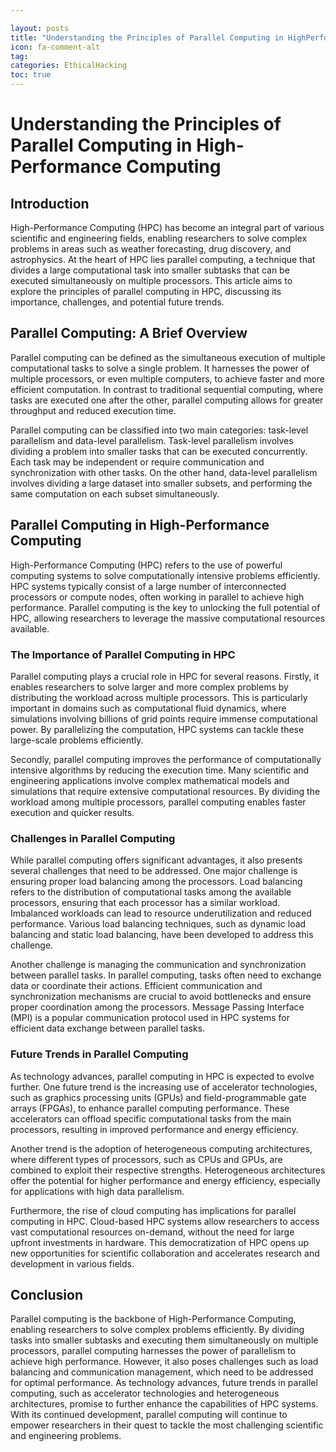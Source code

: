 ```yaml
---

layout: posts
title: "Understanding the Principles of Parallel Computing in HighPerformance Computing"
icon: fa-comment-alt
tag:      
categories: EthicalHacking
toc: true
---
```




# Understanding the Principles of Parallel Computing in High-Performance Computing

## Introduction

High-Performance Computing (HPC) has become an integral part of various scientific and engineering fields, enabling researchers to solve complex problems in areas such as weather forecasting, drug discovery, and astrophysics. At the heart of HPC lies parallel computing, a technique that divides a large computational task into smaller subtasks that can be executed simultaneously on multiple processors. This article aims to explore the principles of parallel computing in HPC, discussing its importance, challenges, and potential future trends.

## Parallel Computing: A Brief Overview

Parallel computing can be defined as the simultaneous execution of multiple computational tasks to solve a single problem. It harnesses the power of multiple processors, or even multiple computers, to achieve faster and more efficient computation. In contrast to traditional sequential computing, where tasks are executed one after the other, parallel computing allows for greater throughput and reduced execution time.

Parallel computing can be classified into two main categories: task-level parallelism and data-level parallelism. Task-level parallelism involves dividing a problem into smaller tasks that can be executed concurrently. Each task may be independent or require communication and synchronization with other tasks. On the other hand, data-level parallelism involves dividing a large dataset into smaller subsets, and performing the same computation on each subset simultaneously.

## Parallel Computing in High-Performance Computing

High-Performance Computing (HPC) refers to the use of powerful computing systems to solve computationally intensive problems efficiently. HPC systems typically consist of a large number of interconnected processors or compute nodes, often working in parallel to achieve high performance. Parallel computing is the key to unlocking the full potential of HPC, allowing researchers to leverage the massive computational resources available.

### The Importance of Parallel Computing in HPC

Parallel computing plays a crucial role in HPC for several reasons. Firstly, it enables researchers to solve larger and more complex problems by distributing the workload across multiple processors. This is particularly important in domains such as computational fluid dynamics, where simulations involving billions of grid points require immense computational power. By parallelizing the computation, HPC systems can tackle these large-scale problems efficiently.

Secondly, parallel computing improves the performance of computationally intensive algorithms by reducing the execution time. Many scientific and engineering applications involve complex mathematical models and simulations that require extensive computational resources. By dividing the workload among multiple processors, parallel computing enables faster execution and quicker results.

### Challenges in Parallel Computing

While parallel computing offers significant advantages, it also presents several challenges that need to be addressed. One major challenge is ensuring proper load balancing among the processors. Load balancing refers to the distribution of computational tasks among the available processors, ensuring that each processor has a similar workload. Imbalanced workloads can lead to resource underutilization and reduced performance. Various load balancing techniques, such as dynamic load balancing and static load balancing, have been developed to address this challenge.

Another challenge is managing the communication and synchronization between parallel tasks. In parallel computing, tasks often need to exchange data or coordinate their actions. Efficient communication and synchronization mechanisms are crucial to avoid bottlenecks and ensure proper coordination among the processors. Message Passing Interface (MPI) is a popular communication protocol used in HPC systems for efficient data exchange between parallel tasks.

### Future Trends in Parallel Computing

As technology advances, parallel computing in HPC is expected to evolve further. One future trend is the increasing use of accelerator technologies, such as graphics processing units (GPUs) and field-programmable gate arrays (FPGAs), to enhance parallel computing performance. These accelerators can offload specific computational tasks from the main processors, resulting in improved performance and energy efficiency.

Another trend is the adoption of heterogeneous computing architectures, where different types of processors, such as CPUs and GPUs, are combined to exploit their respective strengths. Heterogeneous architectures offer the potential for higher performance and energy efficiency, especially for applications with high data parallelism.

Furthermore, the rise of cloud computing has implications for parallel computing in HPC. Cloud-based HPC systems allow researchers to access vast computational resources on-demand, without the need for large upfront investments in hardware. This democratization of HPC opens up new opportunities for scientific collaboration and accelerates research and development in various fields.

## Conclusion

Parallel computing is the backbone of High-Performance Computing, enabling researchers to solve complex problems efficiently. By dividing tasks into smaller subtasks and executing them simultaneously on multiple processors, parallel computing harnesses the power of parallelism to achieve high performance. However, it also poses challenges such as load balancing and communication management, which need to be addressed for optimal performance. As technology advances, future trends in parallel computing, such as accelerator technologies and heterogeneous architectures, promise to further enhance the capabilities of HPC systems. With its continued development, parallel computing will continue to empower researchers in their quest to tackle the most challenging scientific and engineering problems.